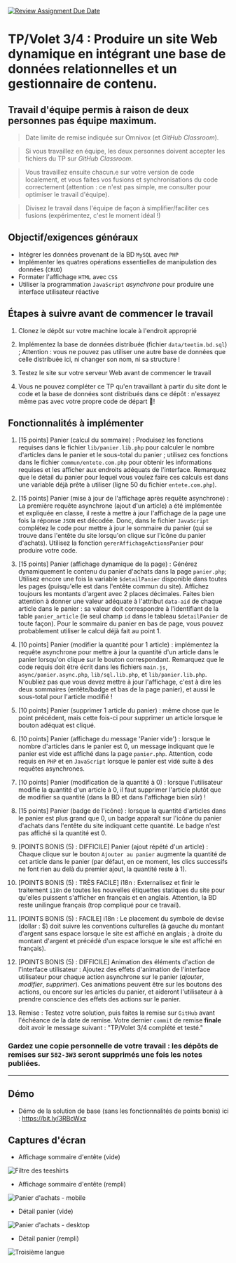 [![Review Assignment Due Date](https://classroom.github.com/assets/deadline-readme-button-24ddc0f5d75046c5622901739e7c5dd533143b0c8e959d652212380cedb1ea36.svg)](https://classroom.github.com/a/sMI1vG3Z)
# TP/Volet 3/4 : Produire un site Web dynamique en intégrant une base de données relationnelles et un gestionnaire de contenu.

## Travail d'équipe permis à raison de deux personnes pas équipe maximum.

>Date limite de remise indiquée sur Omnivox (et *GitHub Classroom*).

>Si vous travaillez en équipe, les deux personnes doivent accepter les fichiers du TP sur *GitHub Classroom*.

>Vous travaillez ensuite chacun.e sur votre version de code localement, et vous faites vos fusions et synchronisations du code correctement (attention : ce n'est pas simple, me consulter pour optimiser le travail d'équipe).

>Divisez le travail dans l'équipe de façon à simplifier/faciliter ces fusions (expérimentez, c'est le moment idéal !)

## Objectif/exigences généraux
* Intégrer les données provenant de la BD `MySQL` avec `PHP`
* Implémenter les quatres opérations essentielles de manipulation des données (`CRUD`)
* Formater l'affichage `HTML` avec `CSS` 
* Utiliser la programmation `JavaScript` *asynchrone* pour produire une interface utilisateur réactive

## Étapes à suivre avant de commencer le travail
1. Clonez le dépôt sur votre machine locale à l'endroit approprié

2. Implémentez la base de données distribuée (fichier `data/teetim.bd.sql`) ; Attention : vous ne pouvez pas utiliser une autre base de données que celle distribuée ici, ni changer son nom, ni sa structure !

3. Testez le site sur votre serveur Web avant de commencer le travail

4. Vous ne pouvez compléter ce TP qu'en travaillant à partir du site dont le code et la base de données sont distribués dans ce dépôt : n'essayez même pas avec votre propre code de départ 🥺!

## Fonctionnalités à implémenter
1. [15 points] Panier (calcul du sommaire) : Produisez les fonctions requises dans le fichier `lib/panier.lib.php` pour calculer le nombre d'articles dans le panier et le sous-total du panier ; utilisez ces fonctions dans le fichier `commun/entete.com.php` pour obtenir les informations requises et les afficher aux endroits adéquats de l'interface. Remarquez que le détail du panier pour lequel vous voulez faire ces calculs est dans une variable déjà prête à utiliser (ligne 50 du fichier `entete.com.php`).

2. [15 points] Panier (mise à jour de l'affichage après requête asynchrone) : La première requête asynchrone (ajout d'un article) a été implémentée et expliquée en classe, il reste à mettre à jour l'affichage de la page une fois la réponse `JSON` est décodée. Donc, dans le fichier `JavaScript` complétez le code pour mettre à jour le sommaire du panier (qui se trouve dans l'entête du site lorsqu'on clique sur l'icône du panier d'achats). Utilisez la fonction `gererAffichageActionsPanier` pour produire votre code.

3. [15 points] Panier (affichage dynamique de la page) : Générez dynamiquement le contenu du panier d'achats dans la page `panier.php`; Utilisez encore une fois la variable `$detailPanier` disponible dans toutes les pages (puisqu'elle est dans l'entête commun du site). Affichez toujours les montants d'argent avec 2 places décimales. Faites bien attention à donner une valeur adéquate à l'attribut `data-aid` de chaque article dans le panier : sa valeur doit correspondre à l'identifiant de la table `panier_article` (le seul champ `id` dans le tableau `$detailPanier` de toute façon). Pour le sommaire du panier en bas de page, vous pouvez probablement utiliser le calcul déjà fait au point 1. 

4. [10 points] Panier (modifier la quantité pour 1 article) : implémentez la requête asynchrone pour mettre à jour la quantité d'un article dans le panier lorsqu'on clique sur le bouton correspondant. Remarquez que le code requis doit être écrit dans les fichiers `main.js`, `async/panier.async.php`, `lib/sql.lib.php`, et `lib/panier.lib.php`. N'oubliez pas que vous devez mettre à jour l'affichage, c'est à dire les deux sommaires (entête/badge et bas de la page panier), et aussi le sous-total pour l'article modifié !

5. [10 points] Panier (supprimer 1 article du panier) : même chose que le point précédent, mais cette fois-ci pour supprimer un article lorsque le bouton adéquat est cliqué.

6. [10 points] Panier (affichage du message 'Panier vide') : lorsque le nombre d'articles dans le panier est 0, un message indiquant que le panier est vide est affiché dans la page `panier.php`. Attention, code requis en `PHP` et en `JavaScript` lorsque le panier est vidé suite à des requêtes asynchrones.

7. [10 points] Panier (modification de la quantité à 0) : lorsque l'utilisateur modifie la quantité d'un article à 0, il faut supprimer l'article plutôt que de modifier sa quantité (dans la BD et dans l'affichage bien sûr) !

8. [15 points] Panier (badge de l'icône) : lorsque la quantité d'articles dans le panier est plus grand que 0, un badge apparaît sur l'icône du panier d'achats dans l'entête du site indiquant cette quantité. Le badge n'est pas affiché si la quantité est 0.

9. [POINTS BONIS (5) : DIFFICILE] Panier (ajout répété d'un article) : Chaque clique sur le bouton `Ajouter au panier` augmente la quantité de cet article dans le panier (par défaut, en ce moment, les clics successifs ne font rien au delà du premier ajout, la quantité reste à 1).

10. [POINTS BONIS (5) : TRÈS FACILE] i18n : Externalisez et finir le traitement `i18n` de toutes les nouvelles étiquettes statiques du site pour qu'elles puissent s'afficher en français et en anglais. Attention, la BD reste unilingue français (trop compliqué pour ce travail).

11. [POINTS BONIS (5) : FACILE] i18n : Le placement du symbole de devise (dollar : $) doit suivre les conventions culturelles (à gauche du montant d'argent sans espace lorsque le site est affiché en anglais ; à droite du montant d'argent et précédé d'un espace lorsque le site est affiché en français).

12. [POINTS BONIS (5) : DIFFICILE] Animation des éléments d'action de l'interface utilisateur : Ajoutez des effets d'animation de l'interface utilisateur pour chaque action asynchrone sur le panier (*ajouter*, *modifier*, *supprimer*). Ces animations peuvent être sur les boutons des actions, ou encore sur les articles du panier, et aideront l'utilisateur à à prendre conscience des effets des actions sur le panier.

13. Remise : Testez votre solution, puis faites la remise sur `GitHub` avant l'échéance de la date de remise. Votre dernier `commit` de remise **finale** doit avoir le message suivant : "TP/Volet 3/4 complété et testé."

### Gardez une copie personnelle de votre travail : les dépôts de remises sur `582-3W3` seront supprimés une fois les notes publiées.

---

## Démo

* Démo de la solution de base (sans les fonctionnalités de points bonis) ici : https://bit.ly/3RBcWxz 

## Captures d'écran

* Affichage sommaire d'entête (vide)
<img src="/_captures/1-sommaire-entete-panier-vide.png" alt="Filtre des teeshirts" title="Affichage sommaire d'entête (vide)" />

* Affichage sommaire d'entête (rempli)
<img src="/_captures/2-sommaire-entete-panier-rempli.png" alt="Panier d'achats - mobile" title="Affichage sommaire d'entête (rempli)" />

* Détail panier (vide)
<img src="/_captures/3-detail-panier-vide.png" alt="Panier d'achats - desktop" title="Détail panier (vide)" />

* Détail panier (rempli)
<img src="/_captures/4-detail-panier-rempli.png" alt="Troisième langue" title="Détail panier (rempli)" />